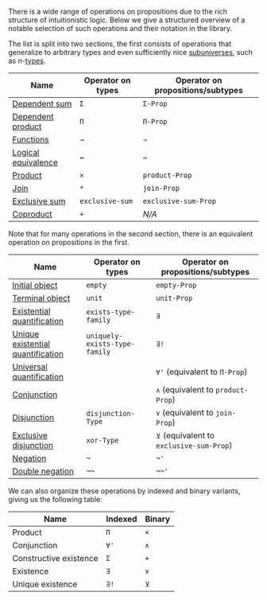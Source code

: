 There is a wide range of operations on propositions due to the rich structure of
intuitionistic logic. Below we give a structured overview of a notable selection
of such operations and their notation in the library.

The list is split into two sections, the first consists of operations that
generalize to arbitrary types and even sufficiently nice
[subuniverses](foundation.subuniverses.md), such as
$n$-[types](foundation-core.truncated-types.md).

| Name                                                        | Operator on types | Operator on propositions/subtypes |
| ----------------------------------------------------------- | ----------------- | --------------------------------- |
| [Dependent sum](foundation.dependent-pair-types.md)         | `Σ`               | `Σ-Prop`                          |
| [Dependent product](foundation.dependent-function-types.md) | `Π`               | `Π-Prop`                          |
| [Functions](foundation-core.function-types.md)              | `→`               | `⇒`                               |
| [Logical equivalence](foundation.logical-equivalences.md)   | `↔`               | `⇔`                               |
| [Product](foundation-core.cartesian-product-types.md)       | `×`               | `product-Prop`                    |
| [Join](synthetic-homotopy-theory.joins-of-types.md)         | `*`               | `join-Prop`                       |
| [Exclusive sum](foundation.exclusive-sum.md)                | `exclusive-sum`   | `exclusive-sum-Prop`              |
| [Coproduct](foundation-core.coproduct-types.md)             | `+`               | _N/A_                             |

Note that for many operations in the second section, there is an equivalent
operation on propositions in the first.

| Name                                                                         | Operator on types             | Operator on propositions/subtypes        |
| ---------------------------------------------------------------------------- | ----------------------------- | ---------------------------------------- |
| [Initial object](foundation-core.empty-types.md)                             | `empty`                       | `empty-Prop`                             |
| [Terminal object](foundation.unit-type.md)                                   | `unit`                        | `unit-Prop`                              |
| [Existential quantification](foundation.existential-quantification.md)       | `exists-type-family`          | `∃`                                      |
| [Unique existential quantification](foundation.uniqueness-quantification.md) | `uniquely-exists-type-family` | `∃!`                                     |
| [Universal quantification](foundation.universal-quantification.md)           |                               | `∀'` (equivalent to `Π-Prop`)            |
| [Conjunction](foundation.conjunction.md)                                     |                               | `∧` (equivalent to `product-Prop`)       |
| [Disjunction](foundation.disjunction.md)                                     | `disjunction-Type`            | `∨` (equivalent to `join-Prop`)          |
| [Exclusive disjunction](foundation.exclusive-disjunction.md)                 | `xor-Type`                    | `⊻` (equivalent to `exclusive-sum-Prop`) |
| [Negation](foundation.negation.md)                                           | `¬`                           | `¬'`                                     |
| [Double negation](foundation.double-negation.md)                             | `¬¬`                          | `¬¬'`                                    |

We can also organize these operations by indexed and binary variants, giving us
the following table:

| Name                   | Indexed | Binary |
| ---------------------- | ------- | ------ |
| Product                | `Π`     | `×`    |
| Conjunction            | `∀'`    | `∧`    |
| Constructive existence | `Σ`     | `+`    |
| Existence              | `∃`     | `∨`    |
| Unique existence       | `∃!`    | `⊻`    |
